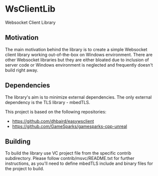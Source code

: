 # WsClientLib
Websocket Client Library

## Motivation

The main motivation behind the library is to create a simple Websocket client library working out-of-the-box on Windows environment. There are other Websocket libraries but they are either bloated due to inclusion of server code or Windows environment is neglected and frequently doesn't build right away. 

## Dependencies

The library's aim is to minimize external dependencies. The only external dependency is the TLS library - mbedTLS.

This project is based on the following repositories:
- https://github.com/dhbaird/easywsclient
- https://github.com/GameSparks/gamesparks-cpp-unreal

## Building

To build the library use VC project file from the specific contrib subdirectory. Please follow contrib/msvc/README.txt for further instructions, as you'll need to define mbedTLS include and binary files for the project to build.

